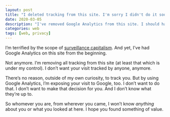 ```yaml
---
layout: post
title: "I deleted tracking from this site. I'm sorry I didn't do it sooner."
date: 2020-03-05
description: "I've removed Google Analytics from this site. I should have done it sooner. I'm not interested in exposing your information in order to sate my own curiosity."
categories: web
tags: [web, privacy]
---
```


I’m terrified by the scope of [surveillance capitalism](https://www.theguardian.com/technology/2019/jan/20/shoshana-zuboff-age-of-surveillance-capitalism-google-facebook). And yet, I’ve had Google Analytics on this site from the beginning.

Not anymore. I’m removing all tracking from this site (at least that which is under my control). I don’t want your visit tracked by anyone, anymore.

There’s no reason, outside of my own curiosity, to track you. But by using Google Analytics, I’m exposing your visit to Google, too. I don’t want to do that. I don’t want to make that decision for you. And I don’t know what they’re up to.

So whomever you are, from wherever you came, I won’t know _anything_ about you or what you looked at here. I hope you found something of value.